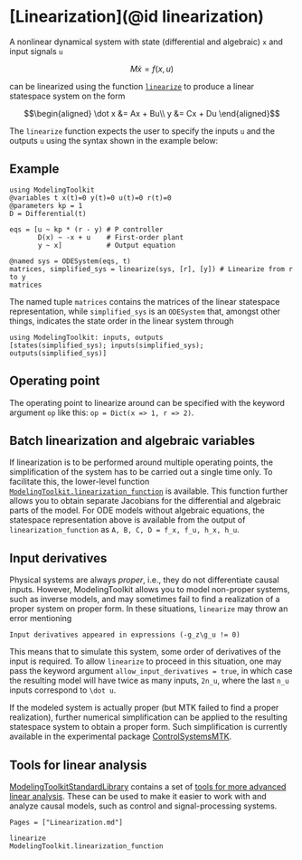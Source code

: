 # [Linearization](@id linearization)
A nonlinear dynamical system with state (differential and algebraic) ``x`` and input signals ``u``
```math
M \dot x = f(x, u)
```
can be linearized using the function [`linearize`](@ref) to produce a linear statespace system on the form
```math
\begin{aligned}
\dot x &= Ax + Bu\\
y &= Cx + Du
\end{aligned}
```

The `linearize` function expects the user to specify the inputs ``u`` and the outputs ``u`` using the syntax shown in the example below:

## Example
```@example LINEARIZE
using ModelingToolkit
@variables t x(t)=0 y(t)=0 u(t)=0 r(t)=0
@parameters kp = 1
D = Differential(t)

eqs = [u ~ kp * (r - y) # P controller
       D(x) ~ -x + u    # First-order plant
       y ~ x]           # Output equation

@named sys = ODESystem(eqs, t)
matrices, simplified_sys = linearize(sys, [r], [y]) # Linearize from r to y
matrices
```
The named tuple `matrices` contains the matrices of the linear statespace representation, while `simplified_sys` is an `ODESystem` that, amongst other things, indicates the state order in the linear system through
```@example LINEARIZE
using ModelingToolkit: inputs, outputs
[states(simplified_sys); inputs(simplified_sys); outputs(simplified_sys)]
```

## Operating point
The operating point to linearize around can be specified with the keyword argument `op` like this: `op = Dict(x => 1, r => 2)`. 

## Batch linearization and algebraic variables
If linearization is to be performed around multiple operating points, the simplification of the system has to be carried out a single time only. To facilitate this, the lower-level function [`ModelingToolkit.linearization_function`](@ref) is available. This function further allows you to obtain separate Jacobians for the differential and algebraic parts of the model. For ODE models without algebraic equations, the statespace representation above is available from the output of `linearization_function` as `A, B, C, D = f_x, f_u, h_x, h_u`.


## Input derivatives
Physical systems are always *proper*, i.e., they do not differentiate causal inputs. However, ModelingToolkit allows you to model non-proper systems, such as inverse models, and may sometimes fail to find a realization of a proper system on proper form. In these situations, `linearize` may throw an error mentioning
```
Input derivatives appeared in expressions (-g_z\g_u != 0)
```
This means that to simulate this system, some order of derivatives of the input is required. To allow `linearize` to proceed in this situation, one may pass the keyword argument `allow_input_derivatives = true`, in which case the resulting model will have twice as many inputs, ``2n_u``, where the last ``n_u`` inputs correspond to ``\dot u``. 

If the modeled system is actually proper (but MTK failed to find a proper realization), further numerical simplification can be applied to the resulting statespace system to obtain a proper form. Such simplification is currently available in the experimental package [ControlSystemsMTK](https://github.com/baggepinnen/ControlSystemsMTK.jl#internals-transformation-of-non-proper-models-to-proper-statespace-form).


## Tools for linear analysis
[ModelingToolkitStandardLibrary](http://mtkstdlib.sciml.ai/dev/API/linear_analysis/) contains a set of [tools for more advanced linear analysis](http://mtkstdlib.sciml.ai/dev/API/linear_analysis/). These can be used to make it easier to work with and analyze causal models, such as control and signal-processing systems. 

```@index
Pages = ["Linearization.md"]
```

```@docs
linearize
ModelingToolkit.linearization_function
```